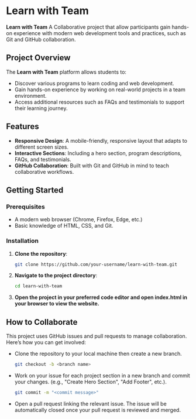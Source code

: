 # Learn with Team

**Learn with Team** A Collaborative project that allow participants gain hands-on experience with modern web development tools and practices, such as Git and GitHub collaboration.

## Project Overview

The **Learn with Team** platform allows students to:
- Discover various programs to learn coding and web development.
- Gain hands-on experience by working on real-world projects in a team environment.
- Access additional resources such as FAQs and testimonials to support their learning journey.

## Features

- **Responsive Design**: A mobile-friendly, responsive layout that adapts to different screen sizes.
- **Interactive Sections**: Including a hero section, program descriptions, FAQs, and testimonials.
- **GitHub Collaboration**: Built with Git and GitHub in mind to teach collaborative workflows.

## Getting Started

### Prerequisites

- A modern web browser (Chrome, Firefox, Edge, etc.)
- Basic knowledge of HTML, CSS, and Git.

### Installation

1. **Clone the repository**:
   ```bash
   git clone https://github.com/your-username/learn-with-team.git

2. **Navigate to the project directory**:
   ```bash
   cd learn-with-team

3. **Open the project in your preferred code editor and open index.html in your browser to view the website.**

## How to Collaborate
This project uses GitHub issues and pull requests to manage collaboration. Here’s how you can get involved:

- Clone the repository to your local machine then create a new branch.
   ```bash
   git checkout -b <branch name>
- Work on your issue for each project section in a new branch and commit your changes. (e.g., "Create Hero Section", "Add Footer", etc.).
   ```bash
   git commit -m "<commit message>"
- Open a pull request linking the relevant issue. The issue will be automatically closed once your pull request is reviewed and merged.